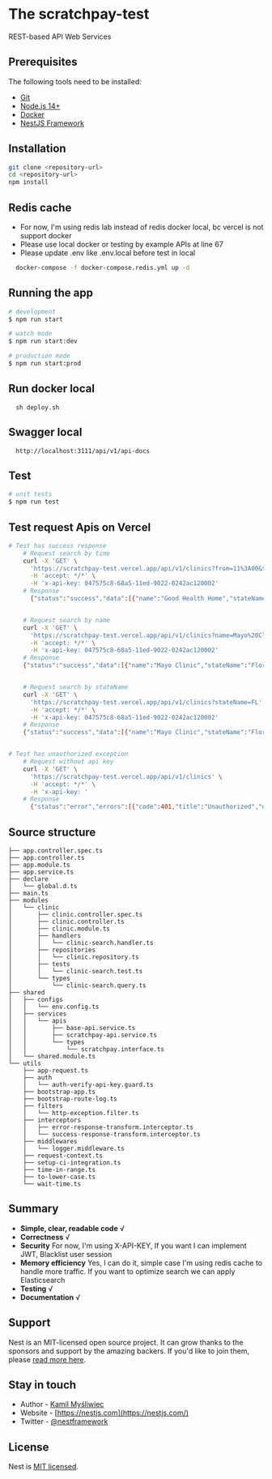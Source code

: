 # The scratchpay-test

REST-based API Web Services

## Prerequisites

The following tools need to be installed:

- [Git](http://git-scm.com/)
- [Node.js 14+](http://nodejs.org/)
- [Docker](https://www.docker.com/get-started/)
- [NestJS Framework](https://github.com/nestjs/nest)

## Installation

```bash
git clone <repository-url>
cd <repository-url>
npm install
```

## Redis cache

- For now, I'm using redis lab instead of redis docker local, bc vercel is not support docker
- Please use local docker or testing by example APIs at line 67
- Please update .env like .env.local before test in local

```bash
  docker-compose -f docker-compose.redis.yml up -d
```

## Running the app

```bash
# development
$ npm run start

# watch mode
$ npm run start:dev

# production mode
$ npm run start:prod
```

## Run docker local

```docker
  sh deploy.sh
```

## Swagger local

```
  http://localhost:3111/api/v1/api-docs
```

## Test

```bash
# unit tests
$ npm run test
```

## Test request Apis on Vercel

```bash
# Test has success response
    # Request search by time
    curl -X 'GET' \
      'https://scratchpay-test.vercel.app/api/v1/clinics?from=11%3A00&to=20%3A00' \
      -H 'accept: */*' \
      -H 'x-api-key: 047575c8-68a5-11ed-9022-0242ac120002'
    # Response
      {"status":"success","data":[{"name":"Good Health Home","stateName":"FL","availability":{"from":"15:00","to":"20:00"}}]}


    # Request search by name
    curl -X 'GET' \
      'https://scratchpay-test.vercel.app/api/v1/clinics?name=Mayo%20Clinic' \
      -H 'accept: */*' \
      -H 'x-api-key: 047575c8-68a5-11ed-9022-0242ac120002'
    # Response
    {"status":"success","data":[{"name":"Mayo Clinic","stateName":"Florida","availability":{"from":"09:00","to":"20:00"}}]}


    # Request search by stateName
    curl -X 'GET' \
      'https://scratchpay-test.vercel.app/api/v1/clinics?stateName=FL' \
      -H 'accept: */*' \
      -H 'x-api-key: 047575c8-68a5-11ed-9022-0242ac120002'
    # Response
    {"status":"success","data":[{"name":"Mayo Clinic","stateName":"Florida","availability":{"from":"09:00","to":"20:00"}},{"name":"Hopkins Hospital Baltimore","stateName":"Florida","availability":{"from":"07:00","to":"22:00"}},{"name":"Good Health Home","stateName":"FL","availability":{"from":"15:00","to":"20:00"}}]}


# Test has unauthorized exception
    # Request without api key
    curl -X 'GET' \
      'https://scratchpay-test.vercel.app/api/v1/clinics' \
      -H 'accept: */*' \
      -H 'x-api-key: '
    # Response
      {"status":"error","errors":[{"code":401,"title":"Unauthorized","detail":"The x-api-key not found","correlationId":"46b482f5-7b5e-49a3-8a68-d3c5ca5798d0","timestamp":"2022-11-20T08:34:42.369Z","path":"/api/v1/clinics"}]}
```

## Source structure

```
├── app.controller.spec.ts
├── app.controller.ts
├── app.module.ts
├── app.service.ts
├── declare
│   └── global.d.ts
├── main.ts
├── modules
│   └── clinic
│       ├── clinic.controller.spec.ts
│       ├── clinic.controller.ts
│       ├── clinic.module.ts
│       ├── handlers
│       │   └── clinic-search.handler.ts
│       ├── repositories
│       │   └── clinic.repository.ts
│       ├── tests
│       │   └── clinic-search.test.ts
│       └── types
│           └── clinic-search.query.ts
├── shared
│   ├── configs
│   │   └── env.config.ts
│   ├── services
│   │   └── apis
│   │       ├── base-api.service.ts
│   │       ├── scratchpay-api.service.ts
│   │       └── types
│   │           └── scratchpay.interface.ts
│   └── shared.module.ts
└── utils
    ├── app-request.ts
    ├── auth
    │   └── auth-verify-api-key.guard.ts
    ├── bootstrap-app.ts
    ├── bootstrap-route-log.ts
    ├── filters
    │   └── http-exception.filter.ts
    ├── interceptors
    │   ├── error-response-transform.interceptor.ts
    │   └── success-response-transform.interceptor.ts
    ├── middlewares
    │   └── logger.middleware.ts
    ├── request-context.ts
    ├── setup-ci-integration.ts
    ├── time-in-range.ts
    ├── to-lower-case.ts
    └── wait-time.ts
```

## Summary

- **Simple, clear, readable code** √
- **Correctness** √
- **Security** For now, I'm using X-API-KEY, If you want I can implement JWT, Blacklist user session
- **Memory efficiency** Yes, I can do it, simple case I'm using redis cache to handle more traffic. If you want to optimize search we can apply Elasticsearch
- **Testing** √
- **Documentation** √

## Support

Nest is an MIT-licensed open source project. It can grow thanks to the sponsors and support by the amazing backers. If you'd like to join them, please [read more here](https://docs.nestjs.com/support).

## Stay in touch

- Author - [Kamil Myśliwiec](https://twitter.com/kammysliwiec)
- Website - [https://nestjs.com](https://nestjs.com/)
- Twitter - [@nestframework](https://twitter.com/nestframework)

## License

Nest is [MIT licensed](https://github.com/nestjs/nest/blob/master/LICENSE).
